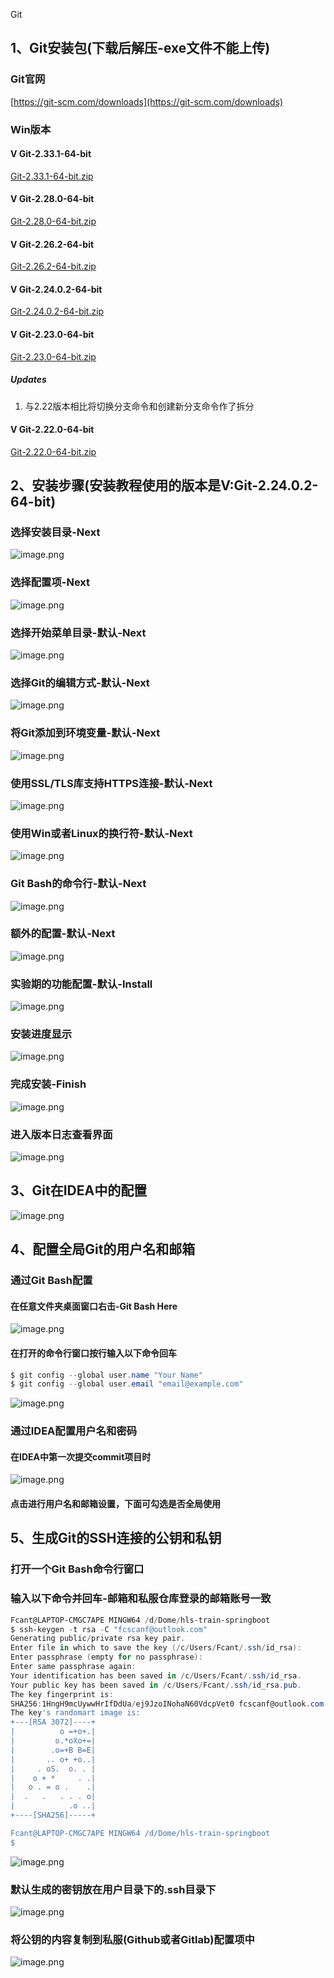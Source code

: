 Git
<a name="TjHs1"></a>
## 1、Git安装包(下载后解压-exe文件不能上传)
<a name="xI7ry"></a>
### Git官网
[https://git-scm.com/downloads](https://git-scm.com/downloads)
<a name="6QZq5"></a>
### Win版本
<a name="IK1v8"></a>
#### V Git-2.33.1-64-bit
[Git-2.33.1-64-bit.zip](https://www.yuque.com/attachments/yuque/0/2021/zip/396745/1634400778589-81f62edb-659e-42b5-84b1-04b4b793f0c6.zip?_lake_card=%7B%22src%22%3A%22https%3A%2F%2Fwww.yuque.com%2Fattachments%2Fyuque%2F0%2F2021%2Fzip%2F396745%2F1634400778589-81f62edb-659e-42b5-84b1-04b4b793f0c6.zip%22%2C%22name%22%3A%22Git-2.33.1-64-bit.zip%22%2C%22size%22%3A49689029%2C%22ext%22%3A%22zip%22%2C%22source%22%3A%22%22%2C%22status%22%3A%22done%22%2C%22download%22%3Atrue%2C%22type%22%3A%22application%2Fx-zip-compressed%22%2C%22taskId%22%3A%22ucfa5e2ec-1a82-4631-a389-37babeb33fe%22%2C%22taskType%22%3A%22upload%22%2C%22mode%22%3A%22title%22%2C%22id%22%3A%22ua6f97de7%22%2C%22card%22%3A%22file%22%7D)
<a name="s5Vzh"></a>
#### V Git-2.28.0-64-bit
[Git-2.28.0-64-bit.zip](https://www.yuque.com/attachments/yuque/0/2020/zip/396745/1601371816463-09e7b019-133a-4a59-8268-88db37b2c93a.zip?_lake_card=%7B%22src%22%3A%22https%3A%2F%2Fwww.yuque.com%2Fattachments%2Fyuque%2F0%2F2020%2Fzip%2F396745%2F1601371816463-09e7b019-133a-4a59-8268-88db37b2c93a.zip%22%2C%22name%22%3A%22Git-2.28.0-64-bit.zip%22%2C%22size%22%3A50959289%2C%22ext%22%3A%22zip%22%2C%22source%22%3A%22%22%2C%22status%22%3A%22done%22%2C%22download%22%3Atrue%2C%22type%22%3A%22application%2Fx-zip-compressed%22%2C%22uid%22%3A%221601371801175-0%22%2C%22progress%22%3A%7B%22percent%22%3A99%7D%2C%22percent%22%3A0%2C%22mode%22%3A%22title%22%2C%22id%22%3A%22Sv8W7%22%2C%22card%22%3A%22file%22%7D)
<a name="oTp2B"></a>
#### V Git-2.26.2-64-bit
[Git-2.26.2-64-bit.zip](https://www.yuque.com/attachments/yuque/0/2020/zip/396745/1595936520101-1a35cebc-fb88-418a-8d65-cc1a33d68f77.zip?_lake_card=%7B%22src%22%3A%22https%3A%2F%2Fwww.yuque.com%2Fattachments%2Fyuque%2F0%2F2020%2Fzip%2F396745%2F1595936520101-1a35cebc-fb88-418a-8d65-cc1a33d68f77.zip%22%2C%22name%22%3A%22Git-2.26.2-64-bit.zip%22%2C%22size%22%3A46739843%2C%22ext%22%3A%22zip%22%2C%22source%22%3A%22%22%2C%22status%22%3A%22done%22%2C%22download%22%3Atrue%2C%22type%22%3A%22application%2Fx-zip-compressed%22%2C%22uid%22%3A%221590050040551-0%22%2C%22progress%22%3A%7B%22percent%22%3A99%7D%2C%22percent%22%3A0%2C%22mode%22%3A%22title%22%2C%22id%22%3A%22Fvh1R%22%2C%22card%22%3A%22file%22%7D)
<a name="OiPxU"></a>
#### V Git-2.24.0.2-64-bit
[Git-2.24.0.2-64-bit.zip](https://www.yuque.com/attachments/yuque/0/2020/zip/396745/1595936520186-9865fe95-d286-4ece-b4de-15c6c5c1e673.zip?_lake_card=%7B%22src%22%3A%22https%3A%2F%2Fwww.yuque.com%2Fattachments%2Fyuque%2F0%2F2020%2Fzip%2F396745%2F1595936520186-9865fe95-d286-4ece-b4de-15c6c5c1e673.zip%22%2C%22name%22%3A%22Git-2.24.0.2-64-bit.zip%22%2C%22size%22%3A47821820%2C%22ext%22%3A%22zip%22%2C%22source%22%3A%22%22%2C%22status%22%3A%22done%22%2C%22download%22%3Atrue%2C%22type%22%3A%22application%2Fzip%22%2C%22uid%22%3A%221575081824758-0%22%2C%22progress%22%3A%7B%22percent%22%3A0%7D%2C%22percent%22%3A0%2C%22mode%22%3A%22title%22%2C%22id%22%3A%22LEw5O%22%2C%22card%22%3A%22file%22%7D)
<a name="hCxJr"></a>
#### V Git-2.23.0-64-bit
[Git-2.23.0-64-bit.zip](https://www.yuque.com/attachments/yuque/0/2020/zip/396745/1595936520280-73786166-15ac-4225-a9a0-e37b3cf6cb28.zip?_lake_card=%7B%22src%22%3A%22https%3A%2F%2Fwww.yuque.com%2Fattachments%2Fyuque%2F0%2F2020%2Fzip%2F396745%2F1595936520280-73786166-15ac-4225-a9a0-e37b3cf6cb28.zip%22%2C%22name%22%3A%22Git-2.23.0-64-bit.zip%22%2C%22size%22%3A47540274%2C%22ext%22%3A%22zip%22%2C%22source%22%3A%22%22%2C%22status%22%3A%22done%22%2C%22download%22%3Atrue%2C%22type%22%3A%22application%2Fzip%22%2C%22uid%22%3A%221568636472504-0%22%2C%22progress%22%3A%7B%22percent%22%3A0%7D%2C%22percent%22%3A0%2C%22mode%22%3A%22title%22%2C%22id%22%3A%22m62j7%22%2C%22card%22%3A%22file%22%7D)
<a name="yzTQx"></a>
##### Updates

1. 与2.22版本相比将切换分支命令和创建新分支命令作了拆分
<a name="j1nkz"></a>
#### V Git-2.22.0-64-bit
[Git-2.22.0-64-bit.zip](https://www.yuque.com/attachments/yuque/0/2020/zip/396745/1595936520387-b2862393-26c6-4610-a016-dde25883fd60.zip?_lake_card=%7B%22src%22%3A%22https%3A%2F%2Fwww.yuque.com%2Fattachments%2Fyuque%2F0%2F2020%2Fzip%2F396745%2F1595936520387-b2862393-26c6-4610-a016-dde25883fd60.zip%22%2C%22name%22%3A%22Git-2.22.0-64-bit.zip%22%2C%22size%22%3A46925946%2C%22ext%22%3A%22zip%22%2C%22source%22%3A%22%22%2C%22status%22%3A%22done%22%2C%22download%22%3Atrue%2C%22type%22%3A%22application%2Fzip%22%2C%22uid%22%3A%22rc-upload-1567128430438-7%22%2C%22progress%22%3A%7B%22percent%22%3A0%7D%2C%22percent%22%3A0%2C%22mode%22%3A%22title%22%2C%22id%22%3A%22Zhr6j%22%2C%22card%22%3A%22file%22%7D)
<a name="GtWcY"></a>
## 2、安装步骤(安装教程使用的版本是V:Git-2.24.0.2-64-bit)
<a name="VZRbp"></a>
### 选择安装目录-Next
![image.png](https://cdn.nlark.com/yuque/0/2019/png/396745/1575081854179-e2200cea-c485-4edc-825a-6a456d5d953d.png#averageHue=%23f0efee&height=386&id=EL8Me&originHeight=386&originWidth=499&originalType=binary&ratio=1&rotation=0&showTitle=false&size=21964&status=done&style=shadow&title=&width=499)
<a name="Q7Jux"></a>
### 选择配置项-Next
![image.png](https://cdn.nlark.com/yuque/0/2019/png/396745/1575082209083-dc61ddfe-d00b-4821-be76-7c6b9085d51a.png#averageHue=%23e8e6e4&height=387&id=nz03D&originHeight=387&originWidth=499&originalType=binary&ratio=1&rotation=0&showTitle=false&size=34371&status=done&style=none&title=&width=499)
<a name="rAEiA"></a>
### 选择开始菜单目录-默认-Next
![image.png](https://cdn.nlark.com/yuque/0/2019/png/396745/1575082395653-0467406a-252e-42ff-94bc-cf1153930634.png#averageHue=%23efeeed&height=387&id=jYU23&originHeight=387&originWidth=499&originalType=binary&ratio=1&rotation=0&showTitle=false&size=21478&status=done&style=none&title=&width=499)
<a name="mP86p"></a>
### 选择Git的编辑方式-默认-Next
![image.png](https://cdn.nlark.com/yuque/0/2019/png/396745/1575082447541-3dbf4860-5c4c-41d0-adbc-d19fa0cb9a44.png#averageHue=%23ecebe9&height=388&id=dpA8I&originHeight=388&originWidth=499&originalType=binary&ratio=1&rotation=0&showTitle=false&size=28438&status=done&style=none&title=&width=499)
<a name="gODXy"></a>
### 将Git添加到环境变量-默认-Next
![image.png](https://cdn.nlark.com/yuque/0/2019/png/396745/1575087909150-35729849-2e9d-4702-912e-c58b35de05a8.png#averageHue=%23ebe8e5&height=387&id=wBqrI&originHeight=387&originWidth=499&originalType=binary&ratio=1&rotation=0&showTitle=false&size=35139&status=done&style=none&title=&width=499)
<a name="zUqDe"></a>
### 使用SSL/TLS库支持HTTPS连接-默认-Next
![image.png](https://cdn.nlark.com/yuque/0/2019/png/396745/1575088002953-85009e0c-c5bd-4386-b62b-fbe9fd499f62.png#averageHue=%23edecea&height=387&id=fTBRq&originHeight=387&originWidth=499&originalType=binary&ratio=1&rotation=0&showTitle=false&size=24959&status=done&style=none&title=&width=499)
<a name="XCz1r"></a>
### 使用Win或者Linux的换行符-默认-Next
![image.png](https://cdn.nlark.com/yuque/0/2019/png/396745/1575088076546-a398c5b8-f5c0-44e7-b9a3-1871b9bba8ad.png#averageHue=%23eae8e5&height=387&id=EqOad&originHeight=387&originWidth=499&originalType=binary&ratio=1&rotation=0&showTitle=false&size=33901&status=done&style=none&title=&width=499)
<a name="psVbJ"></a>
### Git Bash的命令行-默认-Next
![image.png](https://cdn.nlark.com/yuque/0/2019/png/396745/1575088157670-f9b7c7fa-0c01-4d3d-8e98-87fd10d3d2c4.png#averageHue=%23ebe8e6&height=387&id=sOfUr&originHeight=387&originWidth=499&originalType=binary&ratio=1&rotation=0&showTitle=false&size=33057&status=done&style=none&title=&width=499)
<a name="3FnVc"></a>
### 额外的配置-默认-Next
![image.png](https://cdn.nlark.com/yuque/0/2019/png/396745/1575088216268-05449334-1014-4835-b607-ee81d16456d8.png#averageHue=%23eceae8&height=387&id=AChdk&originHeight=387&originWidth=499&originalType=binary&ratio=1&rotation=0&showTitle=false&size=31485&status=done&style=none&title=&width=499)
<a name="Klk5r"></a>
### 实验期的功能配置-默认-Install
![image.png](https://cdn.nlark.com/yuque/0/2019/png/396745/1575088398848-610baaeb-80d3-41cd-8911-d80a618b35cb.png#averageHue=%23eeedec&height=387&id=iOs67&originHeight=387&originWidth=499&originalType=binary&ratio=1&rotation=0&showTitle=false&size=20126&status=done&style=none&title=&width=499)
<a name="s17rp"></a>
### 安装进度显示
![image.png](https://cdn.nlark.com/yuque/0/2019/png/396745/1575088582023-7c069f6a-2e73-4ba6-b1fe-c9a78eeede98.png#averageHue=%23efefee&height=387&id=XrzRr&originHeight=387&originWidth=499&originalType=binary&ratio=1&rotation=0&showTitle=false&size=16362&status=done&style=none&title=&width=499)
<a name="pjuy2"></a>
### 完成安装-Finish
![image.png](https://cdn.nlark.com/yuque/0/2019/png/396745/1575088664175-4ccd3998-9d84-4059-94f0-e0abae136526.png#averageHue=%23f2efee&height=387&id=VJb6N&originHeight=387&originWidth=499&originalType=binary&ratio=1&rotation=0&showTitle=false&size=23458&status=done&style=none&title=&width=499)
<a name="ht7BZ"></a>
### 进入版本日志查看界面
![image.png](https://cdn.nlark.com/yuque/0/2019/png/396745/1575088737265-cd17af1e-77dd-4167-bf35-b950c8fe038f.png#averageHue=%234175bd&height=716&id=dPXAr&originHeight=716&originWidth=1366&originalType=binary&ratio=1&rotation=0&showTitle=false&size=195415&status=done&style=none&title=&width=1366)
<a name="jv220"></a>
## 3、Git在IDEA中的配置
![image.png](https://cdn.nlark.com/yuque/0/2019/png/396745/1567128838884-0dd00acd-b0d5-40ca-965c-015b3feb22a9.png#averageHue=%23efeeed&height=747&id=xtvZP&originHeight=2055&originWidth=3825&originalType=binary&ratio=1&rotation=0&showTitle=false&size=653452&status=done&style=none&title=&width=1390.909090909091)
<a name="B6EpM"></a>
## 4、配置全局Git的用户名和邮箱
<a name="eJ2fX"></a>
### 通过Git Bash配置
<a name="gNIyU"></a>
#### 在任意文件夹桌面窗口右击-Git Bash Here
![image.png](https://cdn.nlark.com/yuque/0/2019/png/396745/1575354004788-5614db84-dd4c-47e7-910d-2510f979ab81.png#averageHue=%23e8e5e5&height=341&id=HBV2z&originHeight=341&originWidth=224&originalType=binary&ratio=1&rotation=0&showTitle=false&size=16244&status=done&style=none&title=&width=224)
<a name="ZaHkH"></a>
#### 在打开的命令行窗口按行输入以下命令回车
```powershell
$ git config --global user.name "Your Name"
$ git config --global user.email "email@example.com"
```
![image.png](https://cdn.nlark.com/yuque/0/2021/png/396745/1634399985660-ea2d0f0b-8e5b-4e5a-96b6-db206e881905.png#averageHue=%23030201&clientId=u8545cba5-c458-4&from=paste&id=u2002e04e&originHeight=385&originWidth=1442&originalType=binary&ratio=1&rotation=0&showTitle=false&size=56236&status=done&style=none&taskId=u83b7a232-2c11-47eb-88b3-5e0a29760fd&title=)
<a name="lEFXo"></a>
### 通过IDEA配置用户名和密码
<a name="OmXT4"></a>
#### 在IDEA中第一次提交commit项目时
![image.png](https://cdn.nlark.com/yuque/0/2019/png/396745/1575354388143-5243a1b4-bf15-46e9-a36f-462de00fdafb.png#averageHue=%23f2f0f0&height=422&id=CMFsO&originHeight=422&originWidth=856&originalType=binary&ratio=1&rotation=0&showTitle=false&size=50694&status=done&style=none&title=&width=856)
<a name="blU36"></a>
#### 点击进行用户名和邮箱设置，下面可勾选是否全局使用

<a name="wcThs"></a>
## 5、生成Git的SSH连接的公钥和私钥
<a name="fFLaL"></a>
### 打开一个Git Bash命令行窗口
<a name="UWxmm"></a>
### 输入以下命令并回车-邮箱和私服仓库登录的邮箱账号一致
```powershell
Fcant@LAPTOP-CMGC7APE MINGW64 /d/Dome/hls-train-springboot
$ ssh-keygen -t rsa -C "fcscanf@outlook.com"
Generating public/private rsa key pair.
Enter file in which to save the key (/c/Users/Fcant/.ssh/id_rsa):
Enter passphrase (empty for no passphrase):
Enter same passphrase again:
Your identification has been saved in /c/Users/Fcant/.ssh/id_rsa.
Your public key has been saved in /c/Users/Fcant/.ssh/id_rsa.pub.
The key fingerprint is:
SHA256:1HngH9mcUywwHrIfDdUa/ej9JzoINohaN60VdcpVet0 fcscanf@outlook.com
The key's randomart image is:
+---[RSA 3072]----+
|          o =+o+.|
|         o.*oXo+=|
|        .o=+B B=E|
|       .. o+ +o..|
|     . oS.  o. . |
|    o + *     . .|
|   o . = o .    .|
|  .   .   . . . o|
|            .o ..|
+----[SHA256]-----+

Fcant@LAPTOP-CMGC7APE MINGW64 /d/Dome/hls-train-springboot
$ 
```
![image.png](https://cdn.nlark.com/yuque/0/2019/png/396745/1575354828083-4e124e4a-4fb4-4048-93f1-05ed64dab949.png#averageHue=%23060201&height=369&id=fXxHB&originHeight=369&originWidth=758&originalType=binary&ratio=1&rotation=0&showTitle=false&size=40335&status=done&style=none&title=&width=758)
<a name="zm03t"></a>
### 默认生成的密钥放在用户目录下的.ssh目录下
![image.png](https://cdn.nlark.com/yuque/0/2019/png/396745/1575355013299-3449dcd9-ded1-4884-aedb-03f45690a413.png#averageHue=%23fcfaf9&height=222&id=T33Wg&originHeight=222&originWidth=795&originalType=binary&ratio=1&rotation=0&showTitle=false&size=28245&status=done&style=shadow&title=&width=795)
<a name="YJMs8"></a>
### 将公钥的内容复制到私服(Github或者Gitlab)配置项中
![image.png](https://cdn.nlark.com/yuque/0/2019/png/396745/1575355209926-00915325-df59-4f85-839b-1d0d28b8d71a.png#averageHue=%23fbf8f7&height=625&id=WydZj&originHeight=625&originWidth=1366&originalType=binary&ratio=1&rotation=0&showTitle=false&size=91357&status=done&style=shadow&title=&width=1366)
